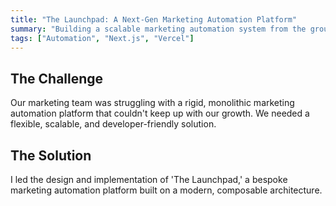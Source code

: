 ```yaml
---
title: "The Launchpad: A Next-Gen Marketing Automation Platform"
summary: "Building a scalable marketing automation system from the ground up."
tags: ["Automation", "Next.js", "Vercel"]
---
```


## The Challenge

Our marketing team was struggling with a rigid, monolithic marketing automation platform that couldn't keep up with our growth. We needed a flexible, scalable, and developer-friendly solution.

## The Solution

I led the design and implementation of 'The Launchpad,' a bespoke marketing automation platform built on a modern, composable architecture.
